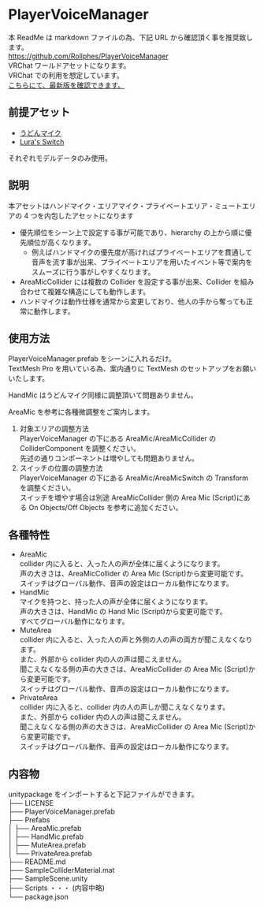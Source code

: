# PlayerVoiceManager

本 ReadMe は markdown ファイルの為、下記 URL から確認頂く事を推奨致します。<br>
https://github.com/Rollphes/PlayerVoiceManager<br>
VRChat ワールドアセットになります。<br>
VRChat での利用を想定しています。<br>
[こちらにて、最新版を確認できます。](https://github.com/Rollphes/genshin-manager/releases/tag/latest)

## 前提アセット

- [うどんマイク](https://booth.pm/ja/items/3038574)
- [Lura's Switch](https://booth.pm/ja/items/1969082)

それぞれモデルデータのみ使用。

## 説明

本アセットはハンドマイク・エリアマイク・プライベートエリア・ミュートエリアの 4 つを内包したアセットになります

- 優先順位をシーン上で設定する事が可能であり、hierarchy の上から順に優先順位が高くなります。
  - 例えばハンドマイクの優先度が高ければプライベートエリアを貫通して音声を流す事が出来、プライベートエリアを用いたイベント等で案内をスムーズに行う事がしやすくなります。
- AreaMicCollider には複数の Collider を設定する事が出来、Collider を組み合わせて複雑な構造にしても動作します。
- ハンドマイクは動作仕様を通常から変更しており、他人の手から奪っても正常に動作します。

## 使用方法

PlayerVoiceManager.prefab をシーンに入れるだけ。<br>
TextMesh Pro を用いている為、案内通りに TextMesh のセットアップをお願いいたします。

HandMic はうどんマイク同様に調整頂いて問題ありません。

AreaMic を参考に各種微調整をご案内します。

1. 対象エリアの調整方法<br>
   PlayerVoiceManager の下にある AreaMic/AreaMicCollider の ColliderComponent を調整ください。<br>
   先述の通りコンポーネントは増やしても問題ありません。
2. スイッチの位置の調整方法<br>
   PlayerVoiceManager の下にある AreaMic/AreaMicSwitch の Transform を調整ください。<br>
   スイッチを増やす場合は別途 AreaMicCollider 側の Area Mic (Script)にある On Objects/Off Objects を参考に追加ください。

## 各種特性

- AreaMic<br>
  collider 内に入ると、入った人の声が全体に届くようになります。<br>
  声の大きさは、AreaMicCollider の Area Mic (Script)から変更可能です。<br>
  スイッチはグローバル動作、音声の設定はローカル動作になります。
- HandMic<br>
  マイクを持つと、持った人の声が全体に届くようになります。<br>
  声の大きさは、HandMic の Hand Mic (Script)から変更可能です。<br>
  すべてグローバル動作になります。
- MuteArea<br>
  collider 内に入ると、入った人の声と外側の人の声の両方が聞こえなくなります。<br>
  また、外部から collider 内の人の声は聞こえません。<br>
  聞こえなくなる側の声の大きさは、AreaMicCollider の Area Mic (Script)から変更可能です。<br>
  スイッチはグローバル動作、音声の設定はローカル動作になります。
- PrivateArea<br>
  collider 内に入ると、collider 内の人の声しか聞こえなくなります。<br>
  また、外部から collider 内の人の声は聞こえません。<br>
  聞こえなくなる側の声の大きさは、AreaMicCollider の Area Mic (Script)から変更可能です。<br>
  スイッチはグローバル動作、音声の設定はローカル動作になります。

## 内容物

unitypackage をインポートすると下記ファイルができます。<br>
├── LICENSE<br>
├── PlayerVoiceManager.prefab<br>
├── Prefabs<br>
│ ├── AreaMic.prefab<br>
│ ├── HandMic.prefab<br>
│ ├── MuteArea.prefab<br>
│ └── PrivateArea.prefab<br>
├── README.md<br>
├── SampleColliderMaterial.mat<br>
├── SampleScene.unity<br>
├── Scripts ・・・ (内容中略)<br>
└── package.json<br>
